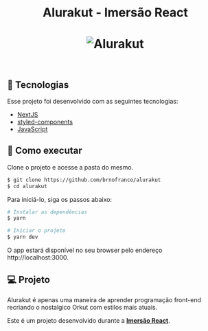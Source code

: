 <h1 align="center"> Alurakut - Imersão React </h1>

<h1 align="center">
    <img alt="Alurakut" src="" />
</h1>

<br>

## 🧪 Tecnologias

Esse projeto foi desenvolvido com as seguintes tecnologias:

- [NextJS](https://nextjs.org/)
- [styled-components](https://styled-components.com/)
- [JavaScript](https://developer.mozilla.org/pt-BR/docs/Web/JavaScript)

## 🚀 Como executar

Clone o projeto e acesse a pasta do mesmo.

```bash
$ git clone https://github.com/brnofranco/alurakut
$ cd alurakut
```

Para iniciá-lo, siga os passos abaixo:
```bash
# Instalar as dependências
$ yarn

# Iniciar o projeto
$ yarn dev
```
O app estará disponível no seu browser pelo endereço http://localhost:3000.

## 💻 Projeto

Alurakut é apenas uma maneira de aprender programação front-end recriando o nostalgico Orkut com estilos mais atuais.

Este é um projeto desenvolvido durante a **[Imersão React](https://www.alura.com.br/imersao-react)**.
